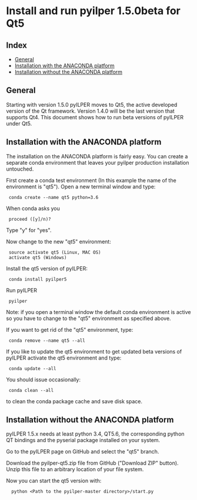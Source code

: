 ﻿Install and run pyilper 1.5.0beta for Qt5
=========================================

Index
-----

* [General](#general)
* [Installation with the ANACONDA platform](#installation-with-the-anaconda-platform)
* [Installation without the ANACONDA platform](#installation-without-the-anaconda-platform)

General
-------

Starting with version 1.5.0 pyILPER moves to Qt5, the active developed version of the Qt 
framework. Version 1.4.0 will be the last version that supports Qt4. This document
shows how to run beta versions of pyILPER under Qt5.


Installation with the ANACONDA platform
---------------------------------------

The installation on the ANACONDA platform is fairly easy. You can create a
separate conda environment that leaves your pyilper production installation untouched.

First create a conda test environment (In this example the name of the environment 
is "qt5"). Open a new terminal window and type:

     conda create --name qt5 python=3.6

When conda asks you

     proceed ([y]/n)?

Type "y" for "yes".

Now change to the new "qt5" environment:

     source activate qt5 (Linux, MAC OS)
     activate qt5 (Windows)

Install the qt5 version of pyILPER:

     conda install pyilper5

Run pyILPER

     pyilper

Note: if you open a terminal window the default conda environment is active so you have
to change to the "qt5" environment as specified above.

If you want to get rid of the "qt5" environment, type:

     conda remove --name qt5 --all

If you like to update the qt5 environment to get updated beta versions of pyILPER activate 
the qt5 environment and type:

     conda update --all

You should issue occasionally:

     conda clean --all

to clean the conda package cache and save disk space.


Installation without the ANACONDA platform
------------------------------------------

pyILPER 1.5.x needs at least python 3.4, QT5.6,  the corresponding python QT bindings 
and the pyserial package installed on your system.

Go to the pyILPER page on GitHub and select the "qt5" branch. 

Download the pyilper-qt5.zip file from GitHub ("Download ZIP" button). Unzip this file to an arbitrary location of your file system.

Now you can start the qt5 version with:

      python <Path to the pyilper-master directory>/start.py


